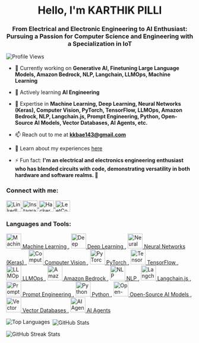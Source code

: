<h1 align="center">Hello, I'm KARTHIK PILLI</h1>
<h3 align="center">From Electrical and Electronic Engineering to AI Enthusiast: Pursuing a Passion for Computer Science and Engineering with a Specialization in IoT</h3>

<p align="left">
    <img src="https://komarev.com/ghpvc/?username=kkbae143&label=Profile%20views&color=0e75b6&style=flat" alt="Profile Views" />
</p>

- 🔭 Currently working on **Generative AI, Finetuning Large Language Models, Amazon Bedrock, NLP, Langchain, LLMOps, Machine Learning**

- 🌱 Actively learning **AI Engineering**

- 💬 Expertise in **Machine Learning, Deep Learning, Neural Networks (Keras), Computer Vision, PyTorch, TensorFlow, LLMOps, Amazon Bedrock, NLP, Langchain.js, Prompt Engineering, Python, Open-Source AI Models, Vector Databases, AI Agents, etc.**

- 📫 Reach out to me at **kkbae143@gmail.com**

- 📄 Learn about my experiences [here](https://drive.google.com/file/d/1fWARS3uN7nmMhLoTxA7eAxCpKUM2mVr0/view?usp=drivesdk)

- ⚡ Fun fact: **I'm an electrical and electronics engineering enthusiast who has blended circuits with code, demonstrating versatility in both hardware and software realms. 🌟**

<h3 align="left">Connect with me:</h3>
<p align="left">
    <a href="https://linkedin.com/in/itsmekarthikpilli" target="_blank">
        <img align="center" src="https://raw.githubusercontent.com/rahuldkjain/github-profile-readme-generator/master/src/images/icons/Social/linked-in-alt.svg" alt="LinkedIn" height="30" width="40" />
    </a>
    <a href="https://instagram.com/yaa.its_pk" target="_blank">
        <img align="center" src="https://raw.githubusercontent.com/rahuldkjain/github-profile-readme-generator/master/src/images/icons/Social/instagram.svg" alt="Instagram" height="30" width="40" />
    </a>
    <a href="https://www.hackerrank.com/pillikarthik1911" target="_blank">
        <img align="center" src="https://raw.githubusercontent.com/rahuldkjain/github-profile-readme-generator/master/src/images/icons/Social/hackerrank.svg" alt="HackerRank" height="30" width="40" />
    </a>
    <a href="https://www.leetcode.com/kkbae143" target="_blank">
        <img align="center" src="https://raw.githubusercontent.com/rahuldkjain/github-profile-readme-generator/master/src/images/icons/Social/leet-code.svg" alt="LeetCode" height="30" width="40" />
    </a>
</p>


  
<h3 align="left">Languages and Tools:</h3>
<p align="left">
    <a href="#" target="_blank" rel="noreferrer"> 
        <img src="https://th.bing.com/th?id=OIP.bE1Jbk4DRruFC4Fkx75dNAHaHa&w=250&h=250&c=8&rs=1&qlt=90&o=6&dpr=1.5&pid=3.1&rm=2" alt="Machine Learning" width="40" height="40" />
        Machine Learning
    </a>, 
    <a href="#" target="_blank" rel="noreferrer">
        <img src="https://upload.wikimedia.org/wikipedia/commons/a/a4/TensorFlowLogo.svg" alt="Deep Learning" width="40" height="40" />
        Deep Learning
    </a>, 
    <a href="#" target="_blank" rel="noreferrer">
        <img src="https://upload.wikimedia.org/wikipedia/commons/a/ae/Keras_logo.svg" alt="Neural Networks (Keras)" width="40" height="40" />
        Neural Networks (Keras)
    </a>, 
    <a href="#" target="_blank" rel="noreferrer">
        <img src="https://upload.wikimedia.org/wikipedia/commons/6/6e/OpenCV_logo.svg" alt="Computer Vision" width="40" height="40" />
        Computer Vision
    </a>, 
    <a href="#" target="_blank" rel="noreferrer">
        <img src="https://upload.wikimedia.org/wikipedia/commons/9/96/Pytorch_logo.png" alt="PyTorch" width="40" height="40" />
        PyTorch
    </a>, 
    <a href="#" target="_blank" rel="noreferrer">
        <img src="https://upload.wikimedia.org/wikipedia/commons/2/2c/Scikit_learn_logo_small.svg" alt="TensorFlow" width="40" height="40" />
        TensorFlow
    </a>, 
    <a href="#" target="_blank" rel="noreferrer">
        <img src="https://upload.wikimedia.org/wikipedia/commons/3/3a/Neural_network_layers.png" alt="LLMOps" width="40" height="40" />
        LLMOps
    </a>, 
    <a href="#" target="_blank" rel="noreferrer">
        <img src="https://upload.wikimedia.org/wikipedia/commons/4/4d/Amazon_Web_Services_Logo.svg" alt="Amazon Bedrock" width="40" height="40" />
        Amazon Bedrock
    </a>, 
    <a href="#" target="_blank" rel="noreferrer">
        <img src="https://upload.wikimedia.org/wikipedia/commons/4/4f/Natural_language_processing_logo.png" alt="NLP" width="40" height="40" />
        NLP
    </a>, 
    <a href="#" target="_blank" rel="noreferrer">
        <img src="https://avatars.githubusercontent.com/u/87920619?s=200&v=4" alt="Langchain.js" width="40" height="40" />
        Langchain.js
    </a>, 
    <a href="#" target="_blank" rel="noreferrer">
        <img src="https://upload.wikimedia.org/wikipedia/commons/c/c3/Python-logo-notext.svg" alt="Prompt Engineering" width="40" height="40" />
        Prompt Engineering
    </a>, 
    <a href="#" target="_blank" rel="noreferrer">
        <img src="https://upload.wikimedia.org/wikipedia/commons/c/c3/Python-logo-notext.svg" alt="Python" width="40" height="40" />
        Python
    </a>, 
    <a href="#" target="_blank" rel="noreferrer">
        <img src="https://upload.wikimedia.org/wikipedia/commons/a/ae/Deep_learning_open_source.svg" alt="Open-Source AI Models" width="40" height="40" />
        Open-Source AI Models
    </a>, 
    <a href="#" target="_blank" rel="noreferrer">
        <img src="https://upload.wikimedia.org/wikipedia/commons/8/87/Database_icon.svg" alt="Vector Databases" width="40" height="40" />
        Vector Databases
    </a>, 
    <a href="#" target="_blank" rel="noreferrer">
        <img src="https://upload.wikimedia.org/wikipedia/commons/a/ae/AI_icon.svg" alt="AI Agents" width="40" height="40" />
        AI Agents
    </a>
</p>

<p>
    <img align="left" src="https://github-readme-stats.vercel.app/api/top-langs?username=kkbae143&show_icons=true&locale=en&layout=compact" alt="Top Languages" />
</p>

<p>
    &nbsp;<img align="center" src="https://github-readme-stats.vercel.app/api?username=kkbae143&show_icons=true&locale=en" alt="GitHub Stats" />
</p>

<p>
    <img align="center" src="https://github-readme-streak-stats.herokuapp.com/?user=kkbae143" alt="GitHub Streak Stats" />
</p>
